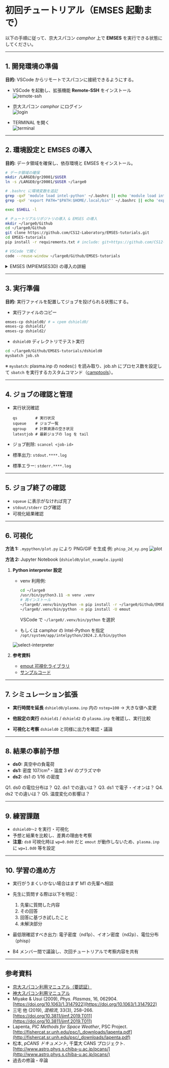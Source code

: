 # 初回チュートリアル（EMSES 起動まで）

以下の手順に従って、京大スパコン *camphor* 上で **EMSES** を実行できる状態にしてください。

---

## 1. 開発環境の準備

**目的:** VSCode からリモートでスパコンに接続できるようにする。

- VSCode を起動し、拡張機能 **Remote-SSH** をインストール  
  ![remote-ssh](../imgs/1.png)

- 京大スパコン *camphor* にログイン  
  ![login](../imgs/2.png)

- TERMINAL を開く  
  ![terminal](../imgs/3.png)

---

## 2. 環境設定と EMSES の導入

**目的:** データ領域を確保し、依存環境と EMSES をインストール。

```bash
# データ領域の確保
mkdir /LARGE0/gr20001/$USER
ln -s /LARGE0/gr20001/$USER ~/large0

# .bashrc に環境変数を追記
grep -qxF 'module load intel-python' ~/.bashrc || echo 'module load intel-python' >> ~/.bashrc
grep -qxF 'export PATH="$PATH:$HOME/.local/bin"' ~/.bashrc || echo 'export PATH="$PATH:$HOME/.local/bin"' >> ~/.bashrc

exec $SHELL -l

# チュートリアルリポジトリの導入 & EMSES の導入
mkdir ~/large0/Github
cd ~/large0/Github
git clone https://github.com/CS12-Laboratory/EMSES-tutorials.git
cd EMSES-tutorials
pip install -r requirements.txt # include: git+https://github.com/CS12-Laboratory/MPIEMSES3D.git

# VSCode で開く
code --reuse-window ~/large0/Github/EMSES-tutorials
```

<details>
<summary>EMSES (MPIEMSES3D) の導入の詳細</summary>

**For end-user (non-developer)**

今回はこちらでインストールされている (`pip install -r reqquirements.txt` 時)

```bash
pip install git+https://github.com/CS12-Laboratory/MPIEMSES3D.git
```

**For developer**

```
cd ~/large0/Github
git clone https://github.com/CS12-Laboratory/MPIEMSES3D.git
cd MPIEMSES3D
pip install -e . # run make
```

</details>

---

## 3. 実行準備

**目的:** 実行ファイルを配置してジョブを投げられる状態にする。

* 実行ファイルのコピー

```bash
emses-cp dshield0/ # = cpem dshield0/
emses-cp dshield1/
emses-cp dshield2/
```

* `dshield0` ディレクトリでテスト実行

```bash
cd ~/large0/Github/EMSES-tutorials/dshield0
mysbatch job.sh
```

※ `mysbatch`: plasma.inp の nodes(:) を読み取り、job.sh にプロセス数を設定して `sbatch` を実行するカスタムコマンド（[camptools](https://github.com/Nkzono99/camptools)）。

---

## 4. ジョブの確認と管理

* 実行状況確認

  ```
  qs        # 実行状況
  squeue    # ジョブ一覧
  qgroup    # 計算資源の空き状況
  latestjob # 最新ジョブの log を tail
  ```

* ジョブ削除: `scancel <job-id>`

* 標準出力: `stdout.****.log`

* 標準エラー: `stderr.****.log`

---

## 5. ジョブ終了の確認

* `squeue` に表示がなければ完了
* `stdout/stderr` ログ確認
* 可視化結果確認

---

## 6. 可視化

**方法 1:** `.mypython/plot.py` により PNG/GIF を生成
例: `phisp_2d_xy.png`
![plot](../imgs/phisp_2d_xy.png)

**方法 2:** Jupyter Notebook (`dshield0/plot_example.ipynb`)

1. **Python interpreter 設定**

   * venv 利用例:

     ```bash
     cd ~/large0
     /usr/bin/python3.11 -m venv .venv
     # 再インストール
     ~/large0/.venv/bin/python -m pip install -r ~/large0/Github/EMSES-tutorials/requirements.txt
     ~/large0/.venv/bin/python -m pip install -U emout
     ```

     VSCode で `~/large0/.venv/bin/python` を選択
   * もしくは camphor の Intel-Python を指定
     `/opt/system/app/intelpython/2024.2.0/bin/python`

   ![select-interpreter](../imgs/select_interpreter.png)

2. **参考資料**

   * [emout 可視化ライブラリ](https://github.com/Nkzono99/emout)
   * [サンプルコード](https://nbviewer.org/github/Nkzono99/examples/blob/main/examples/emout/example.ipynb)

---

## 7. シミュレーション拡張

* **実行時間を延長**
  `dshield0/plasma.inp` 内の `nstep=100` → 大きな値へ変更

* **他設定の実行**
  `dshield1` / `dshield2` の `plasma.inp` を確認し、実行比較

* **可視化と考察**
  `dshield0` と同様に出力を確認・議論

---

## 8. 結果の事前予想

* **ds0:** 真空中の負電荷
* **ds1:** 密度 107/cm³・温度 3 eV のプラズマ中
* **ds2:** ds1 の 1/16 の密度

Q1. ds0 の電位分布は？
Q2. ds1 での違いは？
Q3. ds1 で電子・イオンは？
Q4. ds2 での違いは？
Q5. 温度変化の影響は？

---

## 9. 練習課題

* `dshield0～2` を実行・可視化
* 予想と結果を比較し、差異の理由を考察
* **注意:** `ds0` 可視化時は `wp=0.0d0` だと `emout` が動作しないため、`plasma.inp` に `wp=1.0d0` 等を設定

---

## 10. 学習の進め方

* 実行がうまくいかない場合はまず M1 の先輩へ相談

* 先生に質問する際は以下を明記：

  1. 先輩に質問した内容
  2. その回答
  3. 回答に基づき試したこと
  4. 未解決部分

* 最低限確認すべき出力: 電子密度（nd1p）、イオン密度（nd2p）、電位分布（phisp）

* B4 メンバー間で議論し、次回チュートリアルで考察内容を共有

---

## 参考資料

* [京大スパコン利用マニュアル（要認証）](http://web.kudpc.kyoto-u.ac.jp/manual-new/ja)
* [神大スパコン利用マニュアル](http://www.eccse.kobe-u.ac.jp/pi-computer/)
* Miyake & Usui (2009), *Phys. Plasmas*, 16, 062904. [https://doi.org/10.1063/1.3147922](https://doi.org/10.1063/1.3147922)
* 三宅 他 (2019), *混相流*, 33(3), 258–266. [https://doi.org/10.3811/jjmf.2019.T011](https://doi.org/10.3811/jjmf.2019.T011)
* Lapenta, *PIC Methods for Space Weather*, PSC Project.
  [http://fishercat.sr.unh.edu/psc/\_downloads/lapenta.pdf](http://fishercat.sr.unh.edu/psc/_downloads/lapenta.pdf)
* 松本, *pCANS ドキュメント*, 千葉大 CANS プロジェクト.
  [http://www.astro.phys.s.chiba-u.ac.jp/pcans/](http://www.astro.phys.s.chiba-u.ac.jp/pcans/)
* 過去の修論・卒論

```
```
